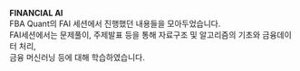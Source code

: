 **FINANCIAL AI**   
FBA Quant의 FAI 세션에서 진행했던 내용들을 모아두었습니다.  
FAI세션에서는 문제풀이, 주제발표 등을 통해 자료구조 및 알고리즘의 기초와 금융데이터 처리,    
금융 머신러닝 등에 대해 학습하였습니다.
